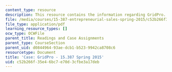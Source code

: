 ```yaml
---
content_type: resource
description: This resource contains the information regarding GridPro.
file: /media/courses/15-387-entrepreneurial-sales-spring-2015/c52b266f35e46bc7e70d3cfbe3a17deb_MIT15_387S15_Grid_Pro.pdf
file_type: application/pdf
learning_resource_types: []
ocw_type: OCWFile
parent_title: Readings and Case Assignments
parent_type: CourseSection
parent_uid: d0844964-93ae-dcb1-b523-9942ca8708c6
resourcetype: Document
title: 'Case: GridPro - 15.387 Spring 2015'
uid: c52b266f-35e4-6bc7-e70d-3cfbe3a17deb
---
```

